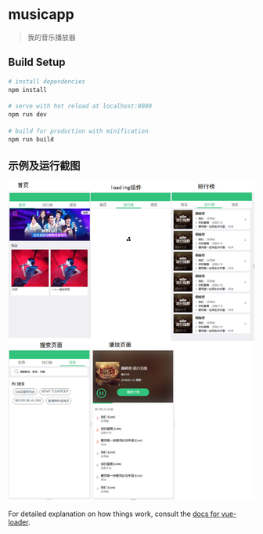 # musicapp

> 我的音乐播放器

## Build Setup

``` bash
# install dependencies
npm install

# serve with hot reload at localhost:8080
npm run dev

# build for production with minification
npm run build
```

## 示例及运行截图

![image](https://github.com/2359634711/QQmusic/blob/master/demoIMG/IMG.png)


For detailed explanation on how things work, consult the [docs for vue-loader](http://vuejs.github.io/vue-loader).




